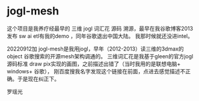 # jogl-mesh


这个项目是我养疗经最早的 三维 jogl 词汇花 源码 溯源，最早在我谷歌博客2013 发布 sw ai etl有我的demo ，同年谷歌退出中国大陆。
我那时候就还没进intel。

20220912加
jogl-mesh是我用jogl，早年（2012-2013）读三维的3dmax的object 谷歌搜索的开源mesh架构调通的。
三维词汇花是我基于gleen的官方jogl源码标准 draw pix实现的画图，之前描述出错了（当时我用的是联想电脑+ windows+ 谷歌），
刚百度搜我名字发现这个链接在前面，点进去感觉描述不正确。于是现在纠正下。



罗瑶光
